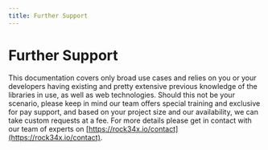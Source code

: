 ```yaml
---
title: Further Support
---
```


# Further Support

This documentation covers only broad use cases and relies on you or your developers having existing
and pretty extensive previous knowledge of the libraries in use, as well as web technologies. Should
this not be your scenario, please keep in mind our team offers special training and exclusive for
pay support, and based on your project size and our availability, we can take custom requests at a
fee. For more details please get in contact with our team of experts on
[https://rock34x.io/contact](https://rock34x.io/contact).
